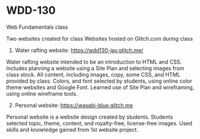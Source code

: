 # WDD-130

Web Fundamentals class

Two websites created for class
Websites hosted on Glitch.com during class

1) Water rafting website: https://wdd130-jay.glitch.me/

Water rafting website intended to be an introduction to HTML and CSS.
Includes planning a website using a Site Plan and selecting images from class stock.
All content, including images, copy, some CSS, and HTML provided by class.
Colors, and font selected by students, using online color theme websites and Google Font.
Learned use of Site Plan and wireframing, using online wireframe tools.

2) Personal website: https://wasabi-blue.glitch.me

Personal website is a website design created by students. Students selected topic, theme,
content, and royalty-free, license-free images.
Used skills and knowledge gained from 1st website project.
